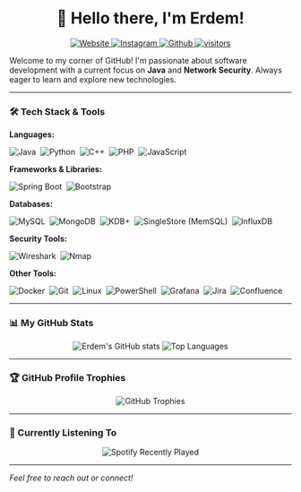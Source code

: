 <h1 align="center">👋 Hello there, I'm Erdem!</h1>

<p align="center">
  <a href="https://www.erdemcalikoglu.com/" target="_blank">
    <img src="https://img.shields.io/badge/website-000000?style=for-the-badge&logo=About.me&logoColor=white" alt="Website">
  </a>
  <a href="https://www.instagram.com/dobrodetell/" target="_blank">
    <img src="https://img.shields.io/badge/Instagram-E4405F?style=for-the-badge&logo=instagram&logoColor=white" alt="Instagram">
  </a>
  <a href="https://github.com/xassasinsoulx" target="_blank">
    <img src="https://img.shields.io/badge/-Github-232323?style=for-the-badge&logo=Github&logoColor=white" alt="Github">
  </a>
  <a href="https://visitor-badge.laobi.icu/badge?page_id=xassasinsoulx">
     <img src="https://visitor-badge.laobi.icu/badge?page_id=xassasinsoulx" alt="visitors"/>
   </a>
</p>

Welcome to my corner of GitHub! I'm passionate about software development with a current focus on **Java** and **Network Security**. Always eager to learn and explore new technologies.

---

### 🛠️ Tech Stack & Tools

**Languages:**
<p align="left">
  <img src="https://img.shields.io/badge/Java-ED8B00?style=for-the-badge&logo=openjdk&logoColor=white" alt="Java"/>&nbsp;
  <img src="https://img.shields.io/badge/Python-3776AB?style=for-the-badge&logo=python&logoColor=white" alt="Python"/>&nbsp;
  <img src="https://img.shields.io/badge/C%2B%2B-00599C?style=for-the-badge&logo=c%2B%2B&logoColor=white" alt="C++"/>&nbsp;
  <img src="https://img.shields.io/badge/PHP-777BB4?style=for-the-badge&logo=php&logoColor=white" alt="PHP"/>&nbsp;
  <img src="https://img.shields.io/badge/JavaScript-F7DF1E?style=for-the-badge&logo=javascript&logoColor=black" alt="JavaScript"/>&nbsp;
</p>

**Frameworks & Libraries:**
<p align="left">
  <img src="https://img.shields.io/badge/Spring_Boot-6DB33F?style=for-the-badge&logo=spring-boot&logoColor=white" alt="Spring Boot"/>&nbsp;
  <img src="https://img.shields.io/badge/Bootstrap-563D7C?style=for-the-badge&logo=bootstrap&logoColor=white" alt="Bootstrap"/>&nbsp;
</p>

**Databases:**
<p align="left">
  <img src="https://img.shields.io/badge/MySQL-005C84?style=for-the-badge&logo=mysql&logoColor=white" alt="MySQL"/>&nbsp;
  <img src="https://img.shields.io/badge/MongoDB-4EA94B?style=for-the-badge&logo=mongodb&logoColor=white" alt="MongoDB"/>&nbsp;
  <img src="https://img.shields.io/badge/KDB%2BQ-000000?style=for-the-badge&logo=kdb&logoColor=white" alt="KDB+"/>&nbsp;
  <img src="https://img.shields.io/badge/SingleStore-AA00FF?style=for-the-badge&logo=singlestore&logoColor=white" alt="SingleStore (MemSQL)"/>&nbsp;
  <img src="https://img.shields.io/badge/InfluxDB-22ADF6?style=for-the-badge&logo=influxdb&logoColor=white" alt="InfluxDB"/>&nbsp;
</p>

**Security Tools:**
<p align="left">
  <img src="https://img.shields.io/badge/Wireshark-1679A7?&style=for-the-badge&logo=wireshark&logoColor=white" alt="Wireshark"/>&nbsp;
  <img src="https://img.shields.io/badge/Nmap-000000?style=for-the-badge&logo=nmap&logoColor=white" alt="Nmap"/>&nbsp;
</p>

**Other Tools:**
<p align="left">
  <img src="https://img.shields.io/badge/Docker-2496ED?style=for-the-badge&logo=docker&logoColor=white" alt="Docker"/>&nbsp;
  <img src="https://img.shields.io/badge/Git-F05032?style=for-the-badge&logo=git&logoColor=white" alt="Git"/>&nbsp;
  <img src="https://img.shields.io/badge/Linux-FCC624?style=for-the-badge&logo=linux&logoColor=black" alt="Linux"/>&nbsp;
  <img src="https://img.shields.io/badge/PowerShell-5391FE?style=for-the-badge&logo=powershell&logoColor=white" alt="PowerShell"/>&nbsp;
  <img src="https://img.shields.io/badge/Grafana-F46800?style=for-the-badge&logo=grafana&logoColor=white" alt="Grafana"/>&nbsp;
  <img src="https://img.shields.io/badge/Jira-0052CC?style=for-the-badge&logo=jira&logoColor=white" alt="Jira"/>&nbsp;
  <img src="https://img.shields.io/badge/Confluence-172B4D?style=for-the-badge&logo=confluence&logoColor=white" alt="Confluence"/>&nbsp;
</p>

---

### 📊 My GitHub Stats

<p align="center">
  <img src="https://github-stats-xassasinsoulx.vercel.app/api?username=xassasinsoulx&count_private=true&show_icons=true&theme=radical&include_all_commits=true&card_width=450px" alt="Erdem's GitHub stats" />
  <img src="https://github-stats-xassasinsoulx.vercel.app/api/top-langs/?username=xassasinsoulx&layout=compact&theme=dark&langs_count=8&card_width=300px" alt="Top Languages" />
</p>

---

### 🏆 GitHub Profile Trophies

<p align="center">
  <img src="https://github-profile-trophy.vercel.app/?username=xassasinsoulx&theme=radical&row=1&column=7&margin-w=15&margin-h=15" alt="GitHub Trophies" />
</p>

---

### 🎵 Currently Listening To

<p align="center">
  <img src="https://spotify-recently-played-readme.vercel.app/api?user=xassasinsoulx&unique=yes&width=800px&count=5" alt="Spotify Recently Played" />
</p>

---

*Feel free to reach out or connect!*
